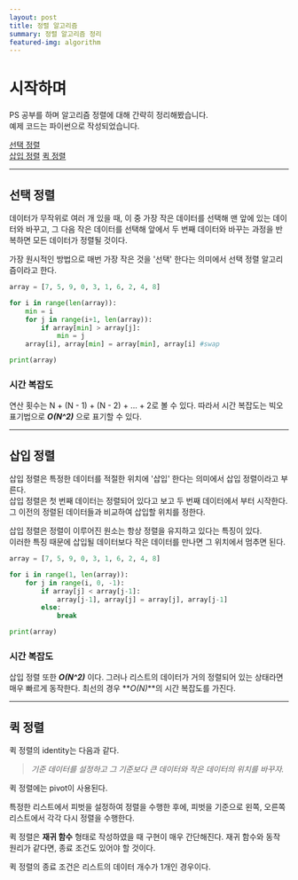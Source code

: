 ```yaml
---
layout: post
title: 정렬 알고리즘
summary: 정렬 알고리즘 정리
featured-img: algorithm
---
```


# 시작하며

PS 공부를 하며 알고리즘 정렬에 대해 간략히 정리해봤습니다.  
예제 코드는 파이썬으로 작성되었습니다.

[선택 정렬](#select_align)  
[삽입 정렬](#insert_align)
[퀵 정렬](#quick_align)

---

<a name="select_align"></a>

## 선택 정렬

데이터가 무작위로 여러 개 있을 때, 이 중 가장 작은 데이터를 선택해 맨 앞에 있는 데이터와 바꾸고, 그 다음 작은 데이터를 선택해 앞에서 두 번째 데이터와 바꾸는 과정을 반복하면 모든 데이터가 정렬될 것이다.

가장 원시적인 방법으로 매번 가장 작은 것을 '선택' 한다는 의미에서 선택 정렬 알고리즘이라고 한다.

```python
array = [7, 5, 9, 0, 3, 1, 6, 2, 4, 8]

for i in range(len(array)):
    min = i
    for j in range(i+1, len(array)):
        if array[min] > array[j]:
            min = j
    array[i], array[min] = array[min], array[i] #swap

print(array)
```

### 시간 복잡도

연산 횟수는 N + (N - 1) + (N - 2) + ... + 2로 볼 수 있다. 따라서 시간 복잡도는 빅오 표기법으로 **_O(N^2)_** 으로 표기할 수 있다.

---

<a name="insert_align"></a>

## 삽입 정렬

삽입 정렬은 특정한 데이터를 적절한 위치에 '삽입' 한다는 의미에서 삽입 정렬이라고 부른다.  
삽입 정렬은 첫 번째 데이터는 정렬되어 있다고 보고 두 번째 데이터에서 부터 시작한다.  
그 이전의 정렬된 데이터들과 비교하여 삽입할 위치를 정한다.

삽입 정렬은 정렬이 이루어진 원소는 항상 정렬을 유지하고 있다는 특징이 있다.  
이러한 특징 때문에 삽입될 데이터보다 작은 데이터를 만나면 그 위치에서 멈추면 된다.

```python
array = [7, 5, 9, 0, 3, 1, 6, 2, 4, 8]

for i in range(1, len(array)):
    for j in range(i, 0, -1):
        if array[j] < array[j-1]:
            array[j-1], array[j] = array[j], array[j-1]
        else:
            break

print(array)
```

### 시간 복잡도

삽입 정렬 또한 **_O(N^2)_** 이다. 그러나 리스트의 데이터가 거의 정렬되어 있는 상태라면 매우 빠르게 동작한다. 최선의 경우 **_O(N)_**의 시간 복잡도를 가진다.

---

<a name="quick_sort"></a>

## 퀵 정렬

퀵 정렬의 identity는 다음과 같다.

> _기준 데이터를 설정하고 그 기준보다 큰 데이터와 작은 데이터의 위치를 바꾸자._

퀵 정렬에는 pivot이 사용된다.

특정한 리스트에서 피벗을 설정하여 정렬을 수행한 후에, 피벗을 기준으로 왼쪽, 오른쪽 리스트에서 각각 다시 정렬을 수행한다.

퀵 정렬은 **재귀 함수** 형태로 작성하였을 때 구현이 매우 간단해진다.
재귀 함수와 동작 원리가 같다면, 종료 조건도 있어야 할 것이다.

퀵 정렬의 종료 조건은 리스트의 데이터 개수가 1개인 경우이다.
